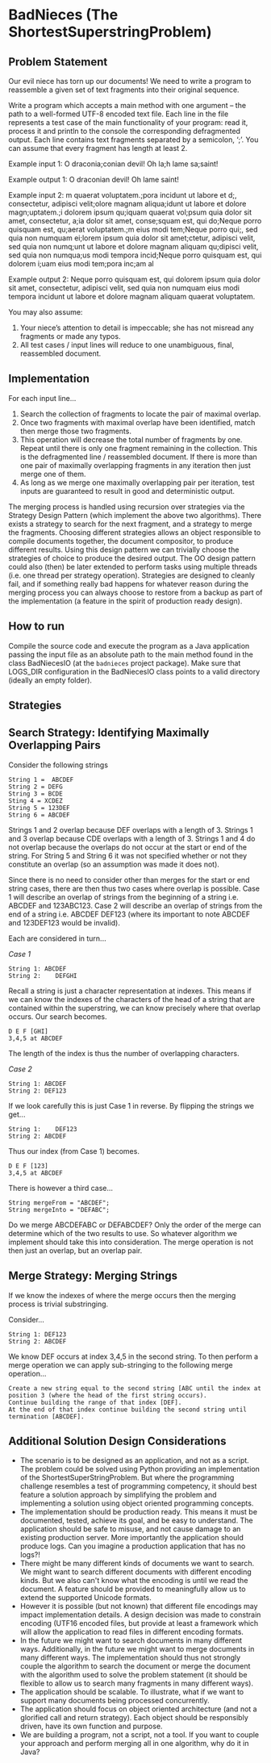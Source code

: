 BadNieces (The ShortestSuperstringProblem)
====

Problem Statement 
---
Our evil niece has torn up our documents! We need to write a program to reassemble a given set of text fragments into their original sequence. 

Write a program which accepts a main method with one argument – the path to a well-formed UTF-8 encoded text file. Each line in the file represents a test case of the main functionality of your program: read it, process it and println to the console the corresponding defragmented output. Each line contains text fragments separated by a semicolon, ‘;’. You can assume that every fragment has length at least 2. 

Example input 1: 
O draconia;conian devil! Oh la;h lame sa;saint! 
 
Example output 1: 
O draconian devil! Oh lame saint! 
 
Example input 2: 
m quaerat voluptatem.;pora incidunt ut labore et d;, consectetur, adipisci velit;olore magnam aliqua;idunt ut labore et dolore magn;uptatem.;i dolorem ipsum qu;iquam quaerat vol;psum quia dolor sit amet, consectetur, a;ia dolor sit amet, conse;squam est, qui do;Neque porro quisquam est, qu;aerat voluptatem.;m eius modi tem;Neque porro qui;, sed quia non numquam ei;lorem ipsum quia dolor sit amet;ctetur, adipisci velit, sed quia non numq;unt ut labore et dolore magnam aliquam qu;dipisci velit, sed quia non numqua;us modi tempora incid;Neque porro quisquam est, qui dolorem i;uam eius modi tem;pora inc;am al

Example output 2: 
Neque porro quisquam est, qui dolorem ipsum quia dolor sit amet, consectetur, adipisci velit, sed quia non numquam eius modi tempora incidunt ut labore et dolore magnam aliquam quaerat voluptatem.
 
You may also assume: 
 
1.	Your niece’s attention to detail is impeccable; she has not misread any fragments or made any typos. 
2.	All test cases / input lines will reduce to one unambiguous, final, reassembled document. 

Implementation 
---

For each input line...

1. Search the collection of fragments to locate the pair of maximal overlap.
2. Once two fragments with maximal overlap have been identified, match then merge those two fragments. 
3. This operation will decrease the total number of fragments by one. Repeat until there is only one fragment remaining in the collection. This is the defragmented line / reassembled document. If there is more than one pair of maximally overlapping fragments in any iteration then just merge one of them. 
4. As long as we merge one maximally overlapping pair per iteration, test inputs are guaranteed to result in good and deterministic output.  

The merging process is handled using recursion over strategies via the Strategy Design Pattern (which implement the above two algorithms). There exists a strategy to search for the next fragment, and a strategy to merge the fragments. Choosing different strategies allows an object responsible to compile documents together, the document compositor, to produce different results. Using this design pattern we can trivially choose the strategies of choice to produce the desired output. The OO design pattern could also (then) be later extended to perform tasks using multiple threads (i.e. one thread per strategy operation). Strategies are designed to cleanly fail, and if something really bad happens for whatever reason during the merging process you can always choose to restore from a backup as part of the implementation (a feature in the spirit of production ready design).


How to run
---

Compile the source code and execute the program as a Java application passing the input file as an absolute path to the main method found in the class BadNiecesIO (at the ```badnieces``` project package).
Make sure that LOGS_DIR configuration in the BadNiecesIO class points to a valid directory (ideally an empty folder).

Strategies
---


## Search Strategy: Identifying Maximally Overlapping Pairs

Consider the following strings
```
String 1 =  ABCDEF
String 2 = DEFG
String 3 = BCDE
Sting 4 = XCDEZ
String 5 = 123DEF
String 6 = ABCDEF
```

Strings 1 and 2 overlap because DEF overlaps with a length of 3.
Strings 1 and 3 overlap because CDE overlaps with a length of 3.
Strings 1 and 4 do not overlap because the overlaps do not occur at the start or end of the string.
For String 5 and String 6 it was not specified whether or not they constitute an overlap (so an assumption was made it does not).

Since there is no need to consider other than merges for the start or end string cases, there are then thus two cases where overlap is possible.
Case 1 will describe an overlap of strings from the beginning of a string i.e. ABCDEF and 123ABC123.
Case 2 will describe an overlap of strings from the end of a string i.e. ABCDEF DEF123 (where its important to note ABCDEF and 123DEF123 would be invalid).

Each are considered in turn...

*Case 1*

```
String 1: ABCDEF
String 2:    DEFGHI
```

Recall a string is just a character representation at indexes.
This means if we can know the indexes of the characters of the head of a string that are contained within the superstring, we can know precisely where that overlap occurs.
Our search becomes.
```
D E F [GHI]
3,4,5 at ABCDEF
```
The length of the index is thus the number of overlapping characters.

*Case 2*

```
String 1: ABCDEF
String 2: DEF123
```

If we look carefully this is just Case 1 in reverse. By flipping the strings we get...

```
String 1:    DEF123
String 2: ABCDEF
```
Thus our index (from Case 1) becomes.
```
D E F [123]
3,4,5 at ABCDEF
```

There is however a third case...


```
String mergeFrom = "ABCDEF";
String mergeInto = "DEFABC";
```

Do we merge ABCDEFABC or DEFABCDEF? Only the order of the merge can determine which of the two results to use. So whatever algorithm we implement should take this into consideration. The merge operation is not then just an overlap, but an overlap pair.

## Merge Strategy: Merging Strings

If we know the indexes of where the merge occurs then the merging process is trivial substringing.

Consider...

```
String 1: DEF123
String 2: ABCDEF
```

We know DEF occurs at index 3,4,5 in the second string.
To then perform a merge operation we can apply sub-stringing to the following merge operation...

```
Create a new string equal to the second string [ABC until the index at position 3 (where the head of the first string occurs).
Continue building the range of that index [DEF].
At the end of that index continue building the second string until termination [ABCDEF].
```

Additional Solution Design Considerations
---

* The scenario is to be designed as an application, and not as a script. The problem could be solved using Python providing an implementation of the ShortestSuperStringProblem. But where the programming challenge resembles a test of programming competency, it should best feature a solution approach by simplifying the problem and implementing a solution using object oriented programming concepts.
* The implementation should be production ready. This means it must be documented, tested, achieve its goal, and be easy to understand. The application should be safe to misuse, and not cause damage to an existing production server. More importantly the application should produce logs. Can you imagine a production application that has no logs?!
* There might be many different kinds of documents we want to search. We might want to search different documents with different encoding kinds. But we also can't know what the encoding is until we read the document. A feature should be provided to meaningfully allow us to extend the supported Unicode formats.
* However it is possible (but not known) that different file encodings may impact implementation details. A design decision was made to constrain encoding (UTF16 encoded files, but provide at least a framework which will allow the application to read files in different encoding formats.
* In the future we might want to search documents in many different ways. Additionally, in the future we might want to merge documents in many different ways. The implementation should thus not strongly couple the algorithm to search the document or merge the document with the algorithm used to solve the problem statement (it should be flexible to allow us to search many fragments in many different ways).
* The application should be scalable. To illustrate, what if we want to support many documents being processed concurrently.
* The application should focus on object oriented architecture (and not a glorified call and return strategy). Each object should be responsibly driven, have its own function and purpose.
* We are building a program, not a script, not a tool. If you want to couple your approach and perform merging all in one algorithm, why do it in Java?
